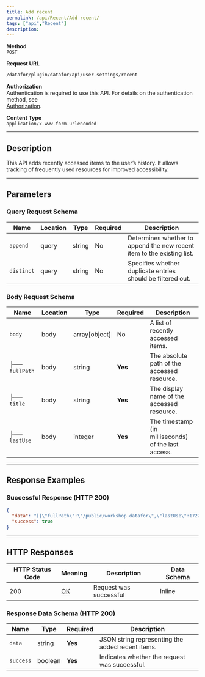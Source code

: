 ```yaml
---
title: Add recent
permalink: /api/Recent/Add recent/
tags: ["api","Recent"]
description: 
---
```


**Method**  
`POST`

**Request URL**
```html
/datafor/plugin/datafor/api/user-settings/recent
```

**Authorization**  
Authentication is required to use this API. For details on the authentication method, see  
[Authorization](/api/index/#_5-authentication-security).

**Content Type**  
`application/x-www-form-urlencoded`

---

## **Description**
This API adds recently accessed items to the user’s history. It allows tracking of frequently used resources for improved accessibility.

---

## **Parameters**

### **Query Request Schema**
| Name     | Location | Type   | Required | Description |
|----------|----------|--------|----------|-------------|
| `append`  | query   | string | No       | Determines whether to append the new recent item to the existing list. |
| `distinct` | query   | string | No       | Specifies whether duplicate entries should be filtered out. |

### **Body Request Schema**
| Name      | Location | Type        | Required | Description |
|----------|----------|------------|----------|-------------|
| `body`   | body     | array[object] | No       | A list of recently accessed items. |
| ├── `fullPath` | body | string  | **Yes**  | The absolute path of the accessed resource. |
| ├── `title`    | body | string  | **Yes**  | The display name of the accessed resource. |
| ├── `lastUse`  | body | integer | **Yes**  | The timestamp (in milliseconds) of the last access. |

---

## **Response Examples**

### **Successful Response (HTTP 200)**
```json
{
  "data": "[{\"fullPath\":\"/public/workshop.datafor\",\"lastUse\":1722844149964,\"title\":\"workshop\"}]",
  "success": true
}
```

---

## **HTTP Responses**

| HTTP Status Code | Meaning                                                              | Description | Data Schema |
|------------------|----------------------------------------------------------------------|-------------|-------------|
| 200              | [OK](https://tools.ietf.org/html/rfc7231#section-6.3.1)              | Request was successful | Inline |

### **Response Data Schema (HTTP 200)**

| Name      | Type     | Required | Description |
|-----------|---------|----------|-------------|
| `data`    | string  | **Yes**  | JSON string representing the added recent items. |
| `success` | boolean | **Yes**  | Indicates whether the request was successful. |
